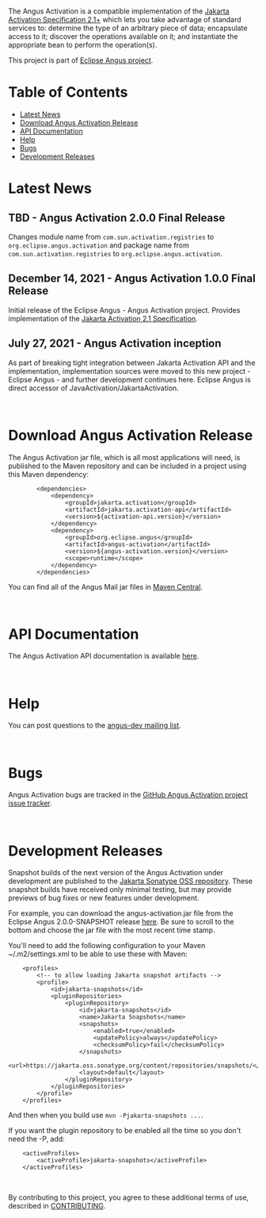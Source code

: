 <br/>

The Angus Activation is a compatible implementation of
the [Jakarta Activation Specification 2.1+](https://jakarta.ee/specifications/activation/)
which lets you take advantage of standard services to:
determine the type of an arbitrary piece of data; encapsulate access to
it; discover the operations available on it; and instantiate the
appropriate bean to perform the operation(s).

This project is part of [Eclipse Angus project](https://projects.eclipse.org/projects/ee4j.angus).


# Table of Contents
* [Latest News](#Latest_News)
* [Download Angus Activation Release](#Download_Angus_Activation_Release)
* [API Documentation](#API_Documentation)
* [Help](#Help)
* [Bugs](#Bugs)
* [Development Releases](#Development_Releases)

# <a name="Latest_News"></a>Latest News

## TBD - Angus Activation 2.0.0 Final Release

Changes module name from `com.sun.activation.registries`
to `org.eclipse.angus.activation` and package name from
`com.sun.activation.registries` to `org.eclipse.angus.activation`.

## December 14, 2021 - Angus Activation 1.0.0 Final Release

Initial release of the Eclipse Angus - Angus Activation project.
Provides implementation of the [Jakarta Activation 2.1 Specification](https://jakarta.ee/specifications/activation/2.1/).


## July 27, 2021 - Angus Activation inception

As part of breaking tight integration between Jakarta Activation API
and the implementation, implementation sources were moved to this new project -
Eclipse Angus - and further development continues here.
Eclipse Angus is direct accessor of JavaActivation/JakartaActivation.

<br/>

# <a name="Download_Angus_Activation_Release"></a>Download Angus Activation Release

The Angus Activation jar file, which is all most applications will need,
is published to the Maven repository and can be included in a project using
this Maven dependency:

```
        <dependencies>
            <dependency>
                <groupId>jakarta.activation</groupId>
                <artifactId>jakarta.activation-api</artifactId>
                <version>${activation-api.version}</version>
            </dependency>
            <dependency>
                <groupId>org.eclipse.angus</groupId>
                <artifactId>angus-activation</artifactId>
                <version>${angus-activation.version}</version>
                <scope>runtime</scope>
            </dependency>
        </dependencies>
```

You can find all of the Angus Mail jar files in
[Maven Central](https://search.maven.org/search?q=g:org.eclipse.angus).

<br/>

# <a name="API_Documentation"></a>API Documentation

The Angus Activation API documentation is available
[here](https://eclipse-ee4j.github.io/angus-activation/api/).

<br/>

# <a name="Help"></a>Help

You can post questions to the
[angus-dev mailing list](https://accounts.eclipse.org/mailing-list/angus-dev).

<br/>

# <a name="Bugs"></a>Bugs

Angus Activation bugs are tracked in the
[GitHub Angus Activation project issue tracker](https://github.com/eclipse-ee4j/angus-activation/issues).

<br/>

# <a name="Development_Releases"></a>Development Releases

Snapshot builds of the next version of the Angus Activation
under development are published to the
[Jakarta Sonatype OSS repository](https://jakarta.oss.sonatype.org).
These snapshot builds have received only minimal testing, but may
provide previews of bug fixes or new features under development.

For example, you can download the angus-activation.jar file from the Eclipse Angus
2.0.0-SNAPSHOT release
[here](https://jakarta.oss.sonatype.org/content/repositories/snapshots/com/sun/activation/jakarta.activation/2.0.0-SNAPSHOT/).
Be sure to scroll to the bottom and choose the jar file with the most
recent time stamp.

You'll need to add the following configuration to your Maven ~/.m2/settings.xml
to be able to use these with Maven:

```
    <profiles>
        <!-- to allow loading Jakarta snapshot artifacts -->
        <profile>
            <id>jakarta-snapshots</id>
            <pluginRepositories>
                <pluginRepository>
                    <id>jakarta-snapshots</id>
                    <name>Jakarta Snapshots</name>
                    <snapshots>
                        <enabled>true</enabled>
                        <updatePolicy>always</updatePolicy>
                        <checksumPolicy>fail</checksumPolicy>
                    </snapshots>
                    <url>https://jakarta.oss.sonatype.org/content/repositories/snapshots/</url>
                    <layout>default</layout>
                </pluginRepository>
            </pluginRepositories>
        </profile>
    </profiles>
```

And then when you build use `mvn -Pjakarta-snapshots ...`.

If you want the plugin repository to be enabled all the time so you don't need the -P, add:

```
    <activeProfiles>
        <activeProfile>jakarta-snapshots</activeProfile>
    </activeProfiles>
```

<br/>

By contributing to this project, you agree to these additional terms of
use, described in [CONTRIBUTING](CONTRIBUTING.md).
